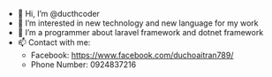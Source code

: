 - 👋 Hi, I’m @ducthcoder
- 👀 I’m interested in new technology and new language for my work
- 🌱 I’m a programmer about laravel framework and dotnet framework
- 📫 Contact with me:
  + Facebook: https://www.facebook.com/duchoaitran789/
  + Phone Number: 0924837216
